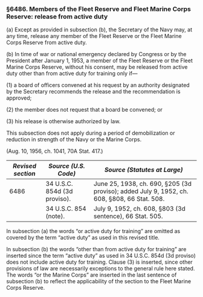 ### §6486. Members of the Fleet Reserve and Fleet Marine Corps Reserve: release from active duty ###

(a) Except as provided in subsection (b), the Secretary of the Navy may, at any time, release any member of the Fleet Reserve or the Fleet Marine Corps Reserve from active duty.

(b) In time of war or national emergency declared by Congress or by the President after January 1, 1953, a member of the Fleet Reserve or the Fleet Marine Corps Reserve, without his consent, may be released from active duty other than from active duty for training only if—

(1) a board of officers convened at his request by an authority designated by the Secretary recommends the release and the recommendation is approved;

(2) the member does not request that a board be convened; or

(3) his release is otherwise authorized by law.

This subsection does not apply during a period of demobilization or reduction in strength of the Navy or the Marine Corps.

(Aug. 10, 1956, ch. 1041, 70A Stat. 417.)

|*Revised section*|    *Source (U.S. Code)*    |                               *Source (Statutes at Large)*                                |
|-----------------|----------------------------|-------------------------------------------------------------------------------------------|
|      6486       |34 U.S.C. 854d (3d proviso).|June 25, 1938, ch. 690, §205 (3d proviso); added July 9, 1952, ch. 608, §808, 66 Stat. 508.|
|                 |   34 U.S.C. 854 (note).    |                 July 9, 1952, ch. 608, §803 (3d sentence), 66 Stat. 505.                  |

In subsection (a) the words “or active duty for training” are omitted as covered by the term “active duty” as used in this revised title.

In subsection (b) the words “other than from active duty for training” are inserted since the term “active duty” as used in 34 U.S.C. 854d (3d proviso) does not include active duty for training. Clause (3) is inserted, since other provisions of law are necessarily exceptions to the general rule here stated. The words “or the Marine Corps” are inserted in the last sentence of subsection (b) to reflect the applicability of the section to the Fleet Marine Corps Reserve.